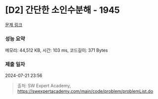 # [D2] 간단한 소인수분해 - 1945 

[문제 링크](https://swexpertacademy.com/main/code/problem/problemDetail.do?contestProbId=AV5Pl0Q6ANQDFAUq) 

### 성능 요약

메모리: 44,512 KB, 시간: 103 ms, 코드길이: 371 Bytes

### 제출 일자

2024-07-21 23:56



> 출처: SW Expert Academy, https://swexpertacademy.com/main/code/problem/problemList.do